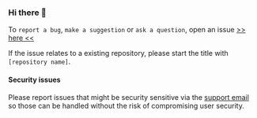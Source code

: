 ### Hi there 👋

To `report a bug`, `make a suggestion` or `ask a question`, open an issue [>> here <<](https://github.com/igorlogius/igorlogius/issues/new/choose)

If the issue relates to a existing repository, please start the title with `[repository name]`.

#### Security issues

Please report issues that might be security sensitive via the [support email](mailto:w7d7289je@mozmail.com) so those can be handled without the risk of compromising user security.

<!--
**igorlogius/igorlogius** is a ✨ _special_ ✨ repository because its `README.md` (this file) appears on your GitHub profile.

Here are some ideas to get you started:

- 🔭 I’m currently working on ...
- 🌱 I’m currently learning ...
- 👯 I’m looking to collaborate on ...
- 🤔 I’m looking for help with ...
- 💬 Ask me about ...
- 📫 How to reach me: ...
- 😄 Pronouns: ...
- ⚡ Fun fact: ...
-->
